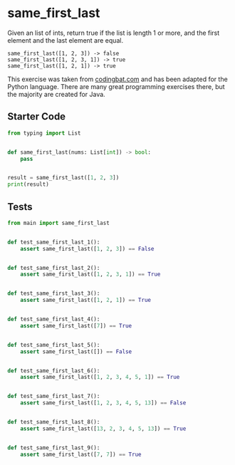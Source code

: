 # same_first_last





Given an list of ints, return true if the list is length 1 or more, and the first element and the last element are equal.

```
same_first_last([1, 2, 3]) -> false
same_first_last([1, 2, 3, 1]) -> true
same_first_last([1, 2, 1]) -> true
```

This exercise was taken from [codingbat.com](https://codingbat.com/prob/p118976) and has been adapted for the Python language. There are many great programming exercises there, but the majority are created for Java.

## Starter Code
```python
from typing import List


def same_first_last(nums: List[int]) -> bool:
    pass


result = same_first_last([1, 2, 3])
print(result)
```

## Tests
```python
from main import same_first_last


def test_same_first_last_1():
    assert same_first_last([1, 2, 3]) == False


def test_same_first_last_2():
    assert same_first_last([1, 2, 3, 1]) == True


def test_same_first_last_3():
    assert same_first_last([1, 2, 1]) == True


def test_same_first_last_4():
    assert same_first_last([7]) == True


def test_same_first_last_5():
    assert same_first_last([]) == False


def test_same_first_last_6():
    assert same_first_last([1, 2, 3, 4, 5, 1]) == True


def test_same_first_last_7():
    assert same_first_last([1, 2, 3, 4, 5, 13]) == False


def test_same_first_last_8():
    assert same_first_last([13, 2, 3, 4, 5, 13]) == True


def test_same_first_last_9():
    assert same_first_last([7, 7]) == True
```

